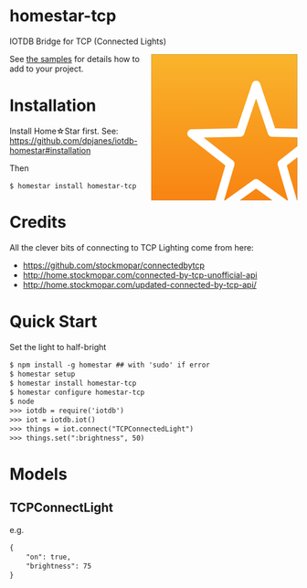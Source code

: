 # homestar-tcp
IOTDB Bridge for TCP (Connected Lights)

<img src="https://raw.githubusercontent.com/dpjanes/iotdb-homestar/master/docs/HomeStar.png" align="right" />

See <a href="samples/">the samples</a> for details how to add to your project.

# Installation

Install Home☆Star first. 
See: https://github.com/dpjanes/iotdb-homestar#installation

Then

    $ homestar install homestar-tcp

# Credits

All the clever bits of connecting to TCP Lighting come from here:

*  https://github.com/stockmopar/connectedbytcp
*  http://home.stockmopar.com/connected-by-tcp-unofficial-api
*  http://home.stockmopar.com/updated-connected-by-tcp-api/


# Quick Start

Set the light to half-bright

	$ npm install -g homestar ## with 'sudo' if error
	$ homestar setup
	$ homestar install homestar-tcp
	$ homestar configure homestar-tcp
	$ node
	>>> iotdb = require('iotdb')
	>>> iot = iotdb.iot()
	>>> things = iot.connect("TCPConnectedLight")
	>>> things.set(":brightness", 50)

# Models

## TCPConnectLight

e.g.

    {
        "on": true,
        "brightness": 75
    }
